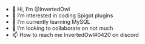 - 👋 Hi, I’m @InvertedOwl
- 👀 I’m interested in coding Spigot plugins
- 🌱 I’m currently learning MySQL
- 💞️ I’m looking to collaborate on not much
- 📫 How to reach me InvertedOwl#0420 on discord 

<!---
InvertedOwl/InvertedOwl is a ✨ special ✨ repository because its `README.md` (this file) appears on your GitHub profile.
You can click the Preview link to take a look at your changes.
--->
